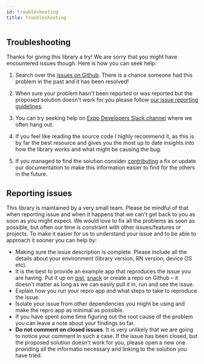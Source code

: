 ```yaml
---
id: troubleshooting
title: Troubleshooting
---
```


## Troubleshooting

Thanks for giving this library a try! We are sorry that you might have encountered issues though. Here is how you can seek help:

1. Search over the [issues on Github](https://github.com/kmagiera/react-native-gesture-handler/issues). There is a chance someone had this problem in the past and it has been resolved!

2. When sure your problem hasn't been reported or was reported but the proposed solution doesn't work for you please follow [our issue reporting guidelines](#reporting-issues).

3. You can try seeking help on [Expo Developers Slack channel](https://slack.expo.io/) where we often hang out.

4. If you feel like reading the source code I highly recommend it, as this is by far the best resource and gives you the most up to date insights into how the library works and what might be causing the bug.

5. If you managed to find the solution consider [contributing](contributing.md) a fix or update our documentation to make this information easier to find for the others in the future.

## Reporting issues

This library is maintained by a very small team.
Please be mindful of that when reporting issue and when it happens that we can't get back to you as soon as you might expect.
We would love to fix all the problems as soon as possible, but often our time is constraint with other issues/features or projects.
To make it easier for us to understand your issue and to be able to approach it sooner you can help by:
 - Making sure the issue description is complete. Please include all the details about your environment (library version, RN version, device OS etc).
 - It is the best to provide an example app that reproduces the issue you are having. Put it up on [gist](https://gist.github.com/), [snack](https://snack.expo.io) or create a repo on Github – it doesn't matter as long as we can easily pull it in, run and see the issue.
 - Explain how you run your repro app and what steps to take to reproduce the issue.
 - Isolate your issue from other dependencies you might be using and make the repro app as minimal as possible.
 - If you have spent some time figuring out the root cause of the problem you can leave a note about your findings so far.
 - __Do not comment on closed issues__. It is very unlikely that we are going to notice your comment in such a case. If the issue has been closed, but the proposed solution doesn't work for you, please open a new one providing all the informatio necessary and linking to the solution you have tried.